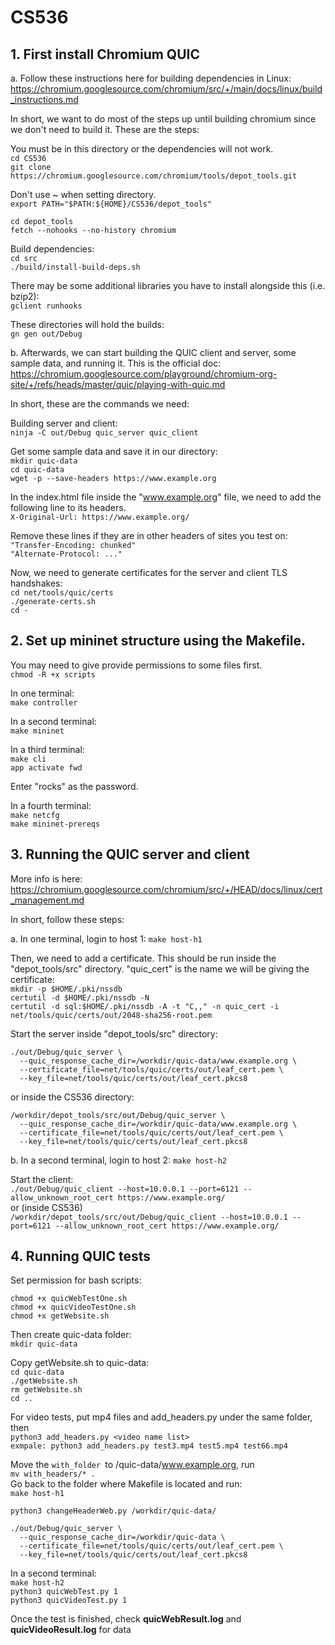 # CS536

## 1. First install Chromium QUIC
a. Follow these instructions here for building dependencies in Linux: https://chromium.googlesource.com/chromium/src/+/main/docs/linux/build_instructions.md

In short, we want to do most of the steps up until building chromium since we don't need to build it. These are the steps:

You must be in this directory or the dependencies will not work.<br />
```cd CS536```<br />
```git clone https://chromium.googlesource.com/chromium/tools/depot_tools.git```<br />

Don't use ~ when setting directory.<br />
```export PATH="$PATH:${HOME}/CS536/depot_tools"```

```cd depot_tools``` <br />
```fetch --nohooks --no-history chromium```<br />

Build dependencies: <br />
```cd src```<br />
```./build/install-build-deps.sh```<br />

There may be some additional libraries you have to install alongside this (i.e. bzip2):<br />
```gclient runhooks```<br />

These directories will hold the builds: <br />
```gn gen out/Debug```<br />


b. Afterwards, we can start building the QUIC client and server, some sample data, and running it. This is the official doc: https://chromium.googlesource.com/playground/chromium-org-site/+/refs/heads/master/quic/playing-with-quic.md

In short, these are the commands we need:<br />

Building server and client: <br />
```ninja -C out/Debug quic_server quic_client``` <br />

Get some sample data and save it in our directory:  <br />
```mkdir quic-data```  <br />
```cd quic-data``` <br />
```wget -p --save-headers https://www.example.org```  <br />

In the index.html file inside the "www.example.org" file, we need to add the following line to its headers. <br />
```X-Original-Url: https://www.example.org/```<br />

Remove these lines if they are in other headers of sites you test on:<br />
```"Transfer-Encoding: chunked"```<br />
```"Alternate-Protocol: ..."```<br />

Now, we need to generate certificates for the server and client TLS handshakes:<br />
```cd net/tools/quic/certs``` <br />
```./generate-certs.sh``` <br />
```cd -``` <br />

## 2. Set up mininet structure using the Makefile.
You may need to give provide permissions to some files first. <br />
```chmod -R +x scripts``` <br />

In one terminal:  <br />
```make controller``` <br />

In a second terminal: <br />
```make mininet``` <br />

In a third terminal: <br />
```make cli``` <br />
```app activate fwd``` <br />

Enter "rocks" as the password.

In a fourth terminal: <br />
```make netcfg``` <br />
```make mininet-prereqs``` <br />


## 3. Running the QUIC server and client
More info is here: https://chromium.googlesource.com/chromium/src/+/HEAD/docs/linux/cert_management.md <br />

In short, follow these steps: <br />

a. In one terminal, login to host 1:
```make host-h1``` <br />

Then, we need to add a certificate. This should be run inside the "depot_tools/src" directory. "quic_cert" is the name we will be giving the certificate:  <br />
```mkdir -p $HOME/.pki/nssdb```  <br />
```certutil -d $HOME/.pki/nssdb -N```  <br />
```certutil -d sql:$HOME/.pki/nssdb -A -t "C,," -n quic_cert -i net/tools/quic/certs/out/2048-sha256-root.pem``` <br />

Start the server inside "depot_tools/src" directory: <br />
```
./out/Debug/quic_server \
  --quic_response_cache_dir=/workdir/quic-data/www.example.org \
  --certificate_file=net/tools/quic/certs/out/leaf_cert.pem \
  --key_file=net/tools/quic/certs/out/leaf_cert.pkcs8
```
or inside the CS536 directory: <br />
```
/workdir/depot_tools/src/out/Debug/quic_server \
  --quic_response_cache_dir=/workdir/quic-data/www.example.org \
  --certificate_file=net/tools/quic/certs/out/leaf_cert.pem \
  --key_file=net/tools/quic/certs/out/leaf_cert.pkcs8
```

b. In a second terminal, login to host 2:
```make host-h2``` <br />

Start the client: <br />
```./out/Debug/quic_client --host=10.0.0.1 --port=6121 --allow_unknown_root_cert https://www.example.org/``` <br />
or (inside CS536) <br />
```/workdir/depot_tools/src/out/Debug/quic_client --host=10.0.0.1 --port=6121 --allow_unknown_root_cert https://www.example.org/```


## 4. Running QUIC tests
Set permission for bash scripts:

```chmod +x quicWebTestOne.sh ```<br />
```chmod +x quicVideoTestOne.sh ```<br />
```chmod +x getWebsite.sh ```<br />


Then create quic-data folder:<br />
```mkdir quic-data``` <br />

Copy getWebsite.sh to quic-data:<br />
```cd quic-data```<br />
```./getWebsite.sh```<br />
```rm getWebsite.sh```<br />
```cd ..```<br />


For video tests, put mp4 files and add_headers.py under the same folder, then <br />
```python3 add_headers.py <video name list>``` <br />
`exmpale: python3 add_headers.py test3.mp4 test5.mp4 test66.mp4`

Move the `with_folder `to /quic-data/www.example.org, run<br />
```mv with_headers/* .```<br />
Go back to the folder where Makefile is located and run:<br />
```make host-h1```<br />

```python3 changeHeaderWeb.py /workdir/quic-data/```<br />
```
./out/Debug/quic_server \
  --quic_response_cache_dir=/workdir/quic-data \
  --certificate_file=net/tools/quic/certs/out/leaf_cert.pem \
  --key_file=net/tools/quic/certs/out/leaf_cert.pkcs8
```


In a second terminal:<br />
```make host-h2```<br />
```python3 quicWebTest.py 1 ```<br />
```python3 quicVideoTest.py 1 ```<br />

Once the test is finished, check **quicWebResult.log**  and  **quicVideoResult.log** for data <br />





